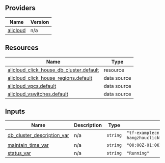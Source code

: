 <!-- BEGIN_TF_DOCS -->
## Providers

| Name | Version |
|------|---------|
| <a name="provider_alicloud"></a> [alicloud](#provider\_alicloud) | n/a |

## Resources

| Name | Type |
|------|------|
| [alicloud_click_house_db_cluster.default](https://registry.terraform.io/providers/hashicorp/alicloud/latest/docs/resources/click_house_db_cluster) | resource |
| [alicloud_click_house_regions.default](https://registry.terraform.io/providers/hashicorp/alicloud/latest/docs/data-sources/click_house_regions) | data source |
| [alicloud_vpcs.default](https://registry.terraform.io/providers/hashicorp/alicloud/latest/docs/data-sources/vpcs) | data source |
| [alicloud_vswitches.default](https://registry.terraform.io/providers/hashicorp/alicloud/latest/docs/data-sources/vswitches) | data source |

## Inputs

| Name | Description | Type | Default | Required |
|------|-------------|------|---------|:--------:|
| <a name="input_db_cluster_description_var"></a> [db\_cluster\_description\_var](#input\_db\_cluster\_description\_var) | n/a | `string` | `"tf-examplecn-hangzhouclickhousedbcluster70743_updateAll"` | no |
| <a name="input_maintain_time_var"></a> [maintain\_time\_var](#input\_maintain\_time\_var) | n/a | `string` | `"00:00Z-01:00Z"` | no |
| <a name="input_status_var"></a> [status\_var](#input\_status\_var) | n/a | `string` | `"Running"` | no |
<!-- END_TF_DOCS -->    